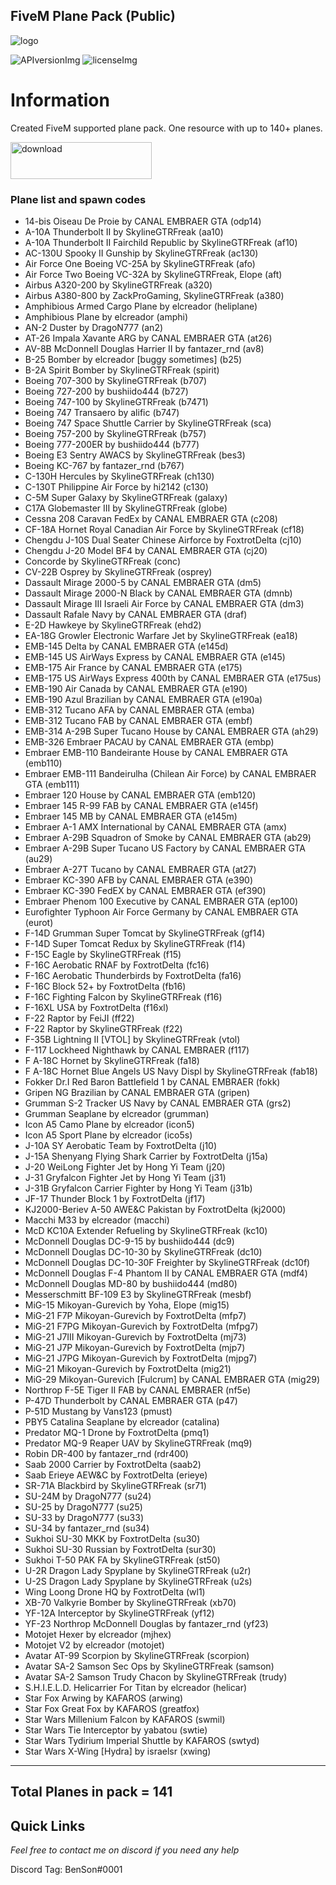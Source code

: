 ## FiveM Plane Pack (Public)

[APIversionImg]: https://img.shields.io/badge/CustomPack%20staus-Stable-green
[licenseImg]: https://img.shields.io/badge/Version-1.4-blue

[logo]: https://i.imgur.com/IK6sZCY.jpg
<!-- The stuff above isn't visible in the readme -->

![logo]

 ![APIversionImg] ![licenseImg]

# Information 

Created FiveM supported plane pack. One resource with up to 140+ planes.

<a href="https://drive.google.com/file/d/1gUZIFheWxt0h2xp-t9RnICM3kf_DDSjX/view?usp=sharing">
 <img alt="download" src="https://i.imgur.com/CeUYahH.png"
 width="226" height="59">
</a>

### Plane list and spawn codes
* 14-bis Oiseau De Proie by CANAL EMBRAER GTA (odp14)
* A-10A Thunderbolt II by SkylineGTRFreak (aa10)
* A-10A Thunderbolt II Fairchild Republic by SkylineGTRFreak (af10)
* AC-130U Spooky II Gunship by SkylineGTRFreak (ac130)
* Air Force One Boeing VC-25A by SkylineGTRFreak (afo)
* Air Force Two Boeing VC-32A by SkylineGTRFreak, Elope (aft)
* Airbus A320-200 by SkylineGTRFreak (a320)
* Airbus A380-800 by ZackProGaming, SkylineGTRFreak (a380)
* Amphibious Armed Cargo Plane by elcreador (heliplane)
* Amphibious Plane by elcreador (amphi)
* AN-2 Duster by DragoN777 (an2)
* AT-26 Impala Xavante ARG by CANAL EMBRAER GTA (at26)
* AV-8B McDonnell Douglas Harrier II by fantazer_rnd (av8)
* B-25 Bomber by elcreador [buggy sometimes] (b25)
* B-2A Spirit Bomber by SkylineGTRFreak (spirit)
* Boeing 707-300 by SkylineGTRFreak (b707)
* Boeing 727-200 by bushiido444 (b727)
* Boeing 747-100 by SkylineGTRFreak (b7471)
* Boeing 747 Transaero by alific (b747)
* Boeing 747 Space Shuttle Carrier by SkylineGTRFreak (sca)
* Boeing 757-200 by SkylineGTRFreak (b757)
* Boeing 777-200ER by bushiido444 (b777)
* Boeing E3 Sentry AWACS by SkylineGTRFreak (bes3)
* Boeing KC-767 by fantazer_rnd (b767)
* C-130H Hercules by SkylineGTRFreak (ch130)
* C-130T Philippine Air Force by hi2142 (c130)
* C-5M Super Galaxy by SkylineGTRFreak (galaxy)
* C17A Globemaster III by SkylineGTRFreak (globe)
* Cessna 208 Caravan FedEx by CANAL EMBRAER GTA (c208)
* CF-18A Hornet Royal Canadian Air Force by SkylineGTRFreak (cf18)
* Chengdu J-10S Dual Seater Chinese Airforce by FoxtrotDelta (cj10)
* Chengdu J-20 Model BF4 by CANAL EMBRAER GTA (cj20)
* Concorde by SkylineGTRFreak (conc)
* CV-22B Osprey by SkylineGTRFreak (osprey)
* Dassault Mirage 2000-5 by CANAL EMBRAER GTA (dm5)
* Dassault Mirage 2000-N Black by CANAL EMBRAER GTA (dmnb)
* Dassault Mirage III Israeli Air Force by CANAL EMBRAER GTA (dm3)
* Dassault Rafale Navy by CANAL EMBRAER GTA (draf)
* E-2D Hawkeye by SkylineGTRFreak (ehd2)
* EA-18G Growler Electronic Warfare Jet by SkylineGTRFreak (ea18)
* EMB-145 Delta by CANAL EMBRAER GTA (e145d)
* EMB-145 US AirWays Express by CANAL EMBRAER GTA (e145)
* EMB-175 Air France by CANAL EMBRAER GTA (e175)
* EMB-175 US AirWays Express 400th by CANAL EMBRAER GTA (e175us)
* EMB-190 Air Canada by CANAL EMBRAER GTA (e190)
* EMB-190 Azul Brazilian by CANAL EMBRAER GTA (e190a)
* EMB-312 Tucano AFA by CANAL EMBRAER GTA (emba)
* EMB-312 Tucano FAB by CANAL EMBRAER GTA (embf)
* EMB-314 A-29B Super Tucano House by CANAL EMBRAER GTA (ah29)
* EMB-326 Embraer PACAU by CANAL EMBRAER GTA (embp)
* Embraer EMB-110 Bandeirante House by CANAL EMBRAER GTA (emb110)
* Embraer EMB-111 Bandeirulha (Chilean Air Force) by CANAL EMBRAER GTA (emb111)
* Embraer 120 House by CANAL EMBRAER GTA (emb120)
* Embraer 145 R-99 FAB by CANAL EMBRAER GTA (e145f)
* Embraer 145 MB by CANAL EMBRAER GTA (e145m)
* Embraer A-1 AMX International by CANAL EMBRAER GTA (amx)
* Embraer A-29B Squadron of Smoke by CANAL EMBRAER GTA (ab29)
* Embraer A-29B Super Tucano US Factory by CANAL EMBRAER GTA (au29)
* Embraer A-27T Tucano by CANAL EMBRAER GTA (at27)
* Embraer KC-390 AFB by CANAL EMBRAER GTA (e390)
* Embraer KC-390 FedEX by CANAL EMBRAER GTA (ef390)
* Embraer Phenom 100 Executive by CANAL EMBRAER GTA (ep100)
* Eurofighter Typhoon Air Force Germany by CANAL EMBRAER GTA (eurot)
* F-14D Grumman Super Tomcat by SkylineGTRFreak (gf14)
* F-14D Super Tomcat Redux by SkylineGTRFreak (f14)
* F-15C Eagle by SkylineGTRFreak (f15)
* F-16C Aerobatic RNAF by FoxtrotDelta (fc16)
* F-16C Aerobatic Thunderbirds by FoxtrotDelta (fa16)
* F-16C Block 52+ by FoxtrotDelta (fb16)
* F-16C Fighting Falcon by SkylineGTRFreak (f16)
* F-16XL USA by FoxtrotDelta (f16xl)
* F-22 Raptor by FeiJI (ff22)
* F-22 Raptor by SkylineGTRFreak (f22)
* F-35B Lightning II [VTOL] by SkylineGTRFreak (vtol)
* F-117 Lockheed Nighthawk by CANAL EMBRAER (f117)
* F A-18C Hornet by SkylineGTRFreak (fa18)
* F A-18C Hornet Blue Angels US Navy Displ by SkylineGTRFreak (fab18)
* Fokker Dr.I Red Baron Battlefield 1 by CANAL EMBRAER (fokk)
* Gripen NG Brazilian by CANAL EMBRAER GTA (gripen)
* Grumman S-2 Tracker US Navy by CANAL EMBRAER GTA (grs2)
* Grumman Seaplane by elcreador (grumman)
* Icon A5 Camo Plane by elcreador (icon5)
* Icon A5 Sport Plane by elcreador (ico5s)
* J-10A SY Aerobatic Team by FoxtrotDelta (j10)
* J-15A Shenyang Flying Shark Carrier by FoxtrotDelta (j15a)
* J-20 WeiLong Fighter Jet by Hong Yi Team (j20)
* J-31 Gryfalcon Fighter Jet by Hong Yi Team (j31)
* J-31B Gryfalcon Carrier Fighter by Hong Yi Team (j31b)
* JF-17 Thunder Block 1 by FoxtrotDelta (jf17)
* KJ2000-Beriev A-50 AWE&C Pakistan by FoxtrotDelta (kj2000)
* Macchi M33 by elcreador (macchi)
* McD KC10A Extender Refueling by SkylineGTRFreak (kc10)
* McDonnell Douglas DC-9-15 by bushiido444 (dc9)
* McDonnell Douglas DC-10-30 by SkylineGTRFreak (dc10)
* McDonnell Douglas DC-10-30F Freighter by SkylineGTRFreak (dc10f)
* McDonnell Douglas F-4 Phantom II by CANAL EMBRAER GTA (mdf4)
* McDonnell Douglas MD-80 by bushiido444 (md80)
* Messerschmitt BF-109 E3 by SkylineGTRFreak (mesbf)
* MiG-15 Mikoyan-Gurevich by Yoha, Elope (mig15)
* MiG-21 F7P Mikoyan-Gurevich by FoxtrotDelta (mfp7)
* MiG-21 F7PG Mikoyan-Gurevich by FoxtrotDelta (mfpg7)
* MiG-21 J7III Mikoyan-Gurevich by FoxtrotDelta (mj73)
* MiG-21 J7P Mikoyan-Gurevich by FoxtrotDelta (mjp7)
* MiG-21 J7PG Mikoyan-Gurevich by FoxtrotDelta (mjpg7)
* MiG-21 Mikoyan-Gurevich by FoxtrotDelta (mig21)
* MiG-29 Mikoyan-Gurevich [Fulcrum] by CANAL EMBRAER GTA (mig29)
* Northrop F-5E Tiger II FAB by CANAL EMBRAER (nf5e)
* P-47D Thunderbolt by CANAL EMBRAER GTA (p47)
* P-51D Mustang by Vans123 (pmust)
* PBY5 Catalina Seaplane by elcreador (catalina)
* Predator MQ-1 Drone by FoxtrotDelta (pmq1)
* Predator MQ-9 Reaper UAV by SkylineGTRFreak (mq9)
* Robin DR-400 by fantazer_rnd (rdr400)
* Saab 2000 Carrier by FoxtrotDelta (saab2)
* Saab Erieye AEW&C by FoxtrotDelta (erieye)
* SR-71A Blackbird by SkylineGTRFreak (sr71)
* SU-24M by DragoN777 (su24)
* SU-25 by DragoN777 (su25)
* SU-33 by DragoN777 (su33)
* SU-34 by fantazer_rnd (su34)
* Sukhoi SU-30 MKK by FoxtrotDelta (su30)
* Sukhoi SU-30 Russian by FoxtrotDelta (sur30)
* Sukhoi T-50 PAK FA by SkylineGTRFreak (st50)
* U-2R Dragon Lady Spyplane by SkylineGTRFreak (u2r)
* U-2S Dragon Lady Spyplane by SkylineGTRFreak (u2s)
* Wing Loong Drone HQ by FoxtrotDelta (wl1)
* XB-70 Valkyrie Bomber by SkylineGTRFreak (xb70)
* YF-12A Interceptor by SkylineGTRFreak (yf12)
* YF-23 Northrop McDonnell Douglas by fantazer_rnd (yf23)
* Motojet Hexer by elcreador (mjhex)
* Motojet V2 by elcreador (motojet)
* Avatar AT-99 Scorpion by SkylineGTRFreak (scorpion)
* Avatar SA-2 Samson Sec Ops by SkylineGTRFreak (samson)
* Avatar SA-2 Samson Trudy Chacon by SkylineGTRFreak (trudy)
* S.H.I.E.L.D. Helicarrier For Titan by elcreador (helicar)
* Star Fox Arwing by KAFAROS (arwing)
* Star Fox Great Fox by KAFAROS (greatfox)
* Star Wars Millenium Falcon by KAFAROS (swmil)
* Star Wars Tie Interceptor by yabatou (swtie)
* Star Wars Tydirium Imperial Shuttle by KAFAROS (swtyd)
* Star Wars X-Wing [Hydra] by israelsr (xwing)
___________________________________
Total Planes in pack = 141
--------------------------------------------------------

## Quick Links

_Feel free to contact me on discord if you need any help_

Discord Tag: BenSon#0001
